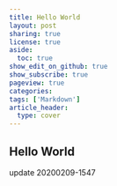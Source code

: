 ```yaml
---
title: Hello World
layout: post
sharing: true
license: true
aside:
  toc: true
show_edit_on_github: true
show_subscribe: true
pageview: true
categories: 
tags: ['Markdown']
article_header:
  type: cover
---
```


## Hello World

update 20200209-1547

